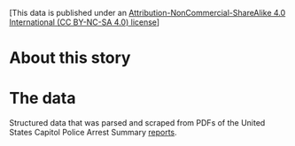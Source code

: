 [This data is published under an [Attribution-NonCommercial-ShareAlike 4.0 International (CC BY-NC-SA 4.0) license](https://creativecommons.org/licenses/by-nc-sa/4.0/)]

# About this story


# The data

Structured data that was parsed and scraped from PDFs of the United States Capitol Police Arrest Summary [reports](https://www.uscp.gov/media-center/weekly-arrest-summary). 
